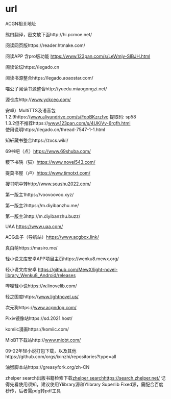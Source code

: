 # url
ACGN相关地址

熊曰翻译，密文放下面http://hi.pcmoe.net/

阅读网页版https://reader.htmake.com/

阅读APP 含pro版功能 https://www.123pan.com/s/LeWmjv-SIBJH.html

阅读论坛https://legado.cn

阅读书源整合https://legado.aoaostar.com/

喵公子阅读书源整合http://yuedu.miaogongzi.net/

源仓库http://www.yckceo.com/


安卓）MultiTTS及语音包  
1.2.9https://www.aliyundrive.com/s/FooBKzrzfvc 提取码: sp58  
1.3.2但不推荐https://www.123pan.com/s/4UKiVv-6rgfh.html  
使用说明https://legado.cn/thread-7547-1-1.html


知轩藏书整合https://zxcs.wiki/

69书吧（点）https://www.69shuba.com/

稷下书院（猫）https://www.novel543.com/

提莫书屋（卢）https://www.timotxt.com/

搜书吧中转http://www.soushu2022.com/

第一版主1https://voovoovoo.xyz/

第一版主2https://m.diyibanzhu.me/

第一版主3http://m.diyibanzhu.buzz/

UAA  https://www.uaa.com/

ACG盒子（导航站）https://www.acgbox.link/

真白萌https://masiro.me/

轻小说文库安卓APP项目主页https://wenku8.mewx.org/

轻小说文库安卓 https://github.com/MewX/light-novel-library_Wenku8_Android/releases

哔哩轻小说https://w.linovelib.com/

轻之国度https://www.lightnovel.us/

次元狗https://www.acgndog.com/

Pixiv镜像站https://sd.2021.host/

komiic漫画https://komiic.com/

MioBT下载站http://www.miobt.com/

09-22年轻小说打包下载，以及其他https://github.com/orgs/ixinzhi/repositories?type=all

油猴脚本站https://greasyfork.org/zh-CN

zhelper search出版书籍检索下载[zhelper search](https://search.zhelper.net/)https://search.zhelper.net/
记得先看使用须知，建议使用Ylibrary源和Ylibrary Superlib Fixed源，需配合百度秒传，后者需pdg转pdf工具


